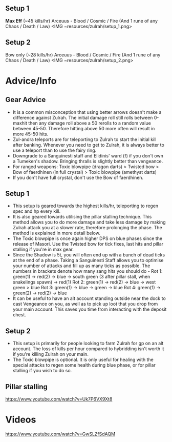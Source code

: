 ## Setup 1 
**Max Eff** (~45 kills/hr) 
Arceuus - Blood / Cosmic / Fire (And 1 rune of any Chaos / Death / Law)
<IMG ~resources/zulrah/setup_1.png>

## Setup 2 
Bow only (~28 kills/hr)
Arceuus - Blood / Cosmic / Fire (And 1 rune of any Chaos / Death / Law)
<IMG ~resources/zulrah/setup_2.png>

# Advice/Info
## Gear Advice
- It is a common misconception that using better arrows doesn't make a difference against Zulrah. The initial damage roll still rolls between 0-maxhit then any damage roll above a 50 rerolls to a random value between 45-50. Therefore hitting above 50 more often will result in more 45-50 hits.
- Zul-andra teleports are for teleporting to Zulrah to start the initial kill after banking. Whenever you need to get to Zulrah, it is always better to use a teleport than to use the fairy ring.
- Downgrade to a Sanguinesti staff and Elidinis' ward (f) if you don't own a Tumeken's shadow. Bringing thralls is slightly better than vengeance.
- For ranged weapons: Toxic blowpipe (dragon darts) > Twisted bow > Bow of faerdhinen (in full crystal) > Toxic blowpipe (amethyst darts)
- If you don't have full crystal, don't use the Bow of faerdhinen.

## Setup 1
- This setup is geared towards the highest kills/hr, teleporting to regen spec and hp every kill.
- It is also geared towards utilising the pillar stalling technique. This method allows you to do more damage and take less damage by making Zulrah attack you at a slower rate, therefore prolonging the phase. The method is explained in more detail below.
- The Toxic blowpipe is once again higher DPS on blue phases since the release of Masori. Use the Twisted bow for tick fixes, last hits and pillar stalling if you're in max gear.
- Since the Shadow is 5t, you will often end up with a bunch of dead ticks at the end of a phase. Taking a Sanguinesti Staff allows you to optimise your number of attacks and fill up as many ticks as possible. The numbers in brackets denote how many sang hits you should do -
Rot 1: green(1) → red(2) → blue → south green (3 after pillar stall, when snakelings spawn) → red(1)
Rot 2: green(1) → red(2) → blue → west green > blue
Rot 3: green(1) → blue → green → blue 
Rot 4: green(1) → green(2) → red(2) → blue
- It can be useful to have an alt account standing outside near the dock to cast Vengeance on you, as well as to pick up loot that you drop from your main account. This saves you time from interacting with the deposit chest.

## Setup 2
- This setup is primarily for people looking to farm Zulrah for gp on an alt account. The loss of kills per hour compared to hybridding isn't worth it if you're killing Zulrah on your main.
- The Toxic blowpipe is optional. It is only useful for healing with the special attacks to regen some health during blue phase, or for pillar stalling if you wish to do so.

## Pillar stalling
https://www.youtube.com/watch?v=Uk7P6VX9Xt8

# Videos
https://www.youtube.com/watch?v=GwSLZfSdAQM
